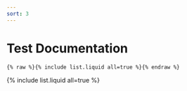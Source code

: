 ```yaml
---
sort: 3
---
```


# Test Documentation

```
{% raw %}{% include list.liquid all=true %}{% endraw %}
```
{% include list.liquid all=true %}
